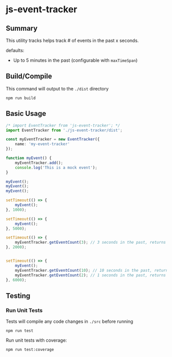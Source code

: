 # js-event-tracker
## Summary
This utility tracks helps track # of events in the past x seconds.

defaults:
* Up to 5 minutes in the past (configurable with `maxTimeSpan`)

## Build/Compile
This command will output to the `./dist` directory
```
npm run build
```
## Basic Usage
```ts
/* import EventTracker from 'js-event-tracker'; */
import EventTracker from './js-event-tracker/dist';

const myEventTracker = new EventTracker({
    name: 'my-event-tracker'
});

function myEvent() {
    myEventTracker.add();
    console.log('This is a mock event');
}

myEvent();
myEvent();
myEvent();

setTimeout(() => {
    myEvent();
}, 1000);

setTimeout(() => {
    myEvent();
}, 5000);

setTimeout(() => {
    myEventTracker.getEventCount(3); // 3 seconds in the past, returns a count of 4
}, 2000);


setTimeout(() => {
    myEvent();
    myEventTracker.getEventCount(10); // 10 seconds in the past, returns a count of 6
    myEventTracker.getEventCount(2); // 1 seconds in the past, returns a count of 1
}, 6000);

```

## Testing
### Run Unit Tests
Tests will compile any code changes in `./src` before running
```
npm run test
```
Run unit tests with coverage:
```
npm run test:coverage
```